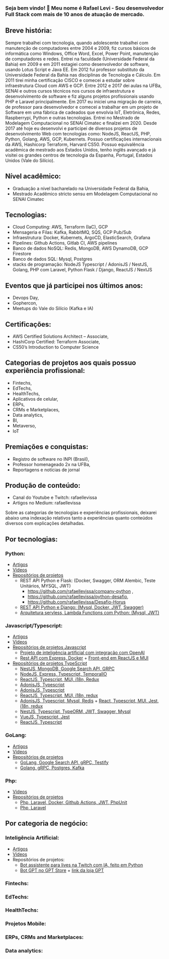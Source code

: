 ### Seja bem vindo! 👋 Meu nome é Rafael Levi - Sou desenvolvedor Full Stack com mais de 10 anos de atuação de mercado.

## Breve história: 
Sempre trabalhei com tecnologia, quando adolescente trabalhei com manutenção de computadores entre 2004 e 2009, fiz cursos básicos de informática como Windows, Office Word, Excel, Power Point, manutenção de computadores e redes. Entrei na faculdade (Universidade Federal da Bahia) em 2009 e em 2011 estagiei como desenvolvedor de software, usando Lotus Script e Java EE. Em 2012 fui professor substituto da Universidade Federal da Bahia nas disciplinas de Tecnologia e Cálculo. Em 2011 tirei minha certificação CISCO e comecei a estudar sobre infraestrutura Cloud com AWS e GCP. Entre 2012 e 2017 dei aulas na UFBa, SENAI e outros cursos técnicos nos cursos de infraestrutura e desenvolvimento de software e fiz alguns projetos profissionais usando PHP e Laravel principalmente. Em 2017 eu iniciei uma migração de carreira, de professor para desenvolvedor e comecei a trabalhar em um projeto de Software em uma fábrica de cadeados que envolvia IoT, Eletrônica, Redes, Raspberrypi, Python e outras tecnologias. Entrei no Mestrado de Modelagem Computacional no SENAI Cimatec e finalzei em 2020. Desde 2017 até hoje eu desenvolvi e participei de diversos projetos de desenvolvimento Web com tecnologias como: NodeJS, ReactJS, PHP, Python, Golang, AWS, GCP, Kubernets. Possuo certificações internacionais da AWS, Hashicorp Terraform, Harvard CS50. Possuo equivalência acadêmica de mestrado aos Estados Unidos, tenho inglês avançado e já visitei os grandes centros de tecnologia da Espanha, Portugal, Estados Unidos (Vale do Silício).

## Nível acadêmico:
- Graduação a nível bacharelado na Universidade Federal da Bahia,
- Mestrado Acadêmico stricto sensu em Modelagem Computacional no SENAI Cimatec

## Tecnologias:
- Cloud Computing: AWS, Terraform (IaC), GCP
- Mensageria e Filas: Kafka, RabbitMQ, SQS, GCP Pub/Sub
- Infraestrutura: Docker, Kubernets, ArgoCD, ElasticSearch, Grafana
- Pipelines: Github Actions, Gitlab CI, AWS pipelines
- Banco de dados NoSQL: Redis, MongoDB, AWS DynamoDB, GCP Firestore
- Banco de dados SQL: Mysql, Postgres
- stacks de programação: NodeJS Typescript / AdonisJS / NestJS, Golang, PHP com Laravel, Python Flask / Django, ReactJS / NextJS

## Eventos que já participei nos últimos anos: 
- Devops Day,
- Gophercon,
- Meetups do Vale do Silício (Kafka e IA)

## Certificações: 
- AWS Certified Solutions Architect – Associate,
- HashiCorp Certified: Terraform Associate,
- CS50’s Introduction to Computer Science

## Categorias de projetos aos quais possuo experiência profissional:
- Fintechs,
- EdTechs,
- HealthTechs,
- Aplicativos de celular,
- ERPs,
- CRMs e Marketplaces,
- Data analytics,
- BI,
- Metaverso,
- IoT

## Premiações e conquistas:
- Registro de software no INPI (Brasil), 
- Professor homenageado 2x na UFBa,
- Reportagens e notícias de jornal

## Produção de conteúdo:
- Canal do Youtube e Twitch: rafaellevissa
- Artigos no Medium: rafaellevissa

Sobre as categorias de tecnologias e experiências profissionais, deixarei abaixo uma indexação relativos tanto a experiências quanto conteúdos diversos com explicações detalhadas.

## Por tecnologias:
### Python:
- [Artigos](https://medium.com/@rafaellevissa/list/python-projects-73a71e667cac)
- [Vídeos](https://www.youtube.com/playlist?list=PLemoLhVHAhFSZftXLrKez6bFzXlvhCNhn)
- [Repositórios de projetos](https://github.com/rafaellevissa?tab=repositories&q=&type=&language=python&sort=)
  - REST API Python e Flask: (Docker, Swagger, ORM Alembic, Teste Unitários, MYSQL, JWT)
    - https://github.com/rafaellevissa/company-python ,
    - https://github.com/rafaellevissa/python-desafio,
    - https://github.com/rafaellevissa/Desafio-Horus
  - [REST API Python e Django: (Mysql, Docker, JWT, Swagger)](https://github.com/rafaellevissa/api-python-django ) 
  - [Arquitetura servless, Lambda Functions com Python:  (Mysql, JWT)](https://github.com/rafaellevissa/lambda-function-desafio-crud-user) 

### Javascript/Typescript:
- [Artigos](https://medium.com/@rafaellevissa/list/javascript-projects-2e8f685e8ebe)
- [Vídeos](https://www.youtube.com/playlist?list=PLemoLhVHAhFTOqsCI0bI077tT_Lw_Tstp)
- [Repositórios de projetos Javascript](https://github.com/rafaellevissa?tab=repositories&q=&type=&language=javascript&sort=)
  - [Projeto de inteligência artificial com integração com OpenAI](https://github.com/rafaellevissa/gpt-chat)
  - [Rest API com Express, Docker](https://github.com/rafaellevissa/clients-management-backend) + [Front-end em ReactJS e MUI](https://github.com/rafaellevissa/clients-management-frontend)
- [Repositórios de projetos TypeScript](https://github.com/rafaellevissa?tab=repositories&q=&type=&language=typescript&sort=)
  - [NestJS, MongoDB, Google Search API, GRPC](https://github.com/rafaellevissa/google-search-api)
  - [NodeJS, Express, Typescript, TemporalIO](https://github.com/rafaellevissa/google-search-api)
  - [ReactJS, Typescript, MUI, i18n, Redux](https://github.com/rafaellevissa/company-reactjs)
  - [AdonisJS, Typescript](https://github.com/rafaellevissa/adonisTSteste)
  - [AdonisJS, Typescript](https://github.com/rafaellevissa/flutter-application-end-to-end)
  - [ReactJS, Typescript, MUI, i18n, redux](https://github.com/rafaellevissa/led-iot-frontend)
  - [AdonisJS, Typescript, Mysql, Redis](https://github.com/rafaellevissa/rocketbank-back) + [React, Typescript, MUI, Jest, i18n, redux](https://github.com/rafaellevissa/rocketbank-front)
  - [NestJS, Typescript, TypeORM, JWT, Swagger, Mysql](https://github.com/rafaellevissa/nestjs-api-ts)
  - [VueJS, Typescript, Jest](https://github.com/rafaellevissa/desaio-fron-vuejs)
  - [ReactJS, Typescript](https://github.com/rafaellevissa/Desafio-Horus-Front)

### GoLang:
- [Artigos](https://medium.com/@rafaellevissa/list/golang-projects-bd7a1e1a0b6f)
- [Vídeos](https://www.youtube.com/playlist?list=PLemoLhVHAhFRYG11w30uzSQhps1p5VTtI)
- [Repositórios de projetos](https://github.com/rafaellevissa?tab=repositories&q=&type=&language=go&sort=)
    - [GoLang, Google Search API, gRPC, Testify](https://github.com/rafaellevissa/google-search-service)
    - [Golang, gRPC, Postgres, Kafka](https://github.com/rafaellevissa/books-api-with-grpc)
 
### Php:
- [Vídeos](https://www.youtube.com/playlist?list=PLemoLhVHAhFSKn2Unlnk8EWtTujohrA9a)
- [Repositórios de projetos](https://github.com/rafaellevissa?tab=repositories&q=&type=&language=php&sort=)
    - [Php, Laravel, Docker, Github Actions, JWT, PhpUnit](https://github.com/rafaellevissa/bnb-bank-api)
    - [Php, Laravel](https://github.com/rafaellevissa/test-skill-laravel-pleno)

## Por categoria de negócio:
### Inteligência Artificial:
- [Artigos](https://medium.com/@rafaellevissa/list/artificial-intelligence-559f033ca7f0)
- [Vídeos](https://www.youtube.com/playlist?list=PLemoLhVHAhFTw_lYozErwV1PRRAFRH31K)
- Repositórios de projetos:
  - [Bot assistente para lives na Twitch com IA, feito em Python](https://github.com/rafaellevissa/Twitchbot-ia-lives)
  - [Bot GPT no GPT Store](https://github.com/rafaellevissa/gpt-chat) + [link da loja GPT](https://chat.openai.com/g/g-he7ZcyB1b-node-buddy)

### Fintechs:

### EdTechs:

### HealthTechs:

### Projetos Mobile:

### ERPs, CRMs and Marketplaces:

### Data analytics:






<!--
**rafaellevissa/rafaellevissa** is a ✨ _special_ ✨ repository because its `README.md` (this file) appears on your GitHub profile.

Here are some ideas to get you started:

- 🔭 I’m currently working on ...
- 🌱 I’m currently learning ...
- 👯 I’m looking to collaborate on ...
- 🤔 I’m looking for help with ...
- 💬 Ask me about ...
- 📫 How to reach me: ...
- 😄 Pronouns: ...
- ⚡ Fun fact: ...
-->
